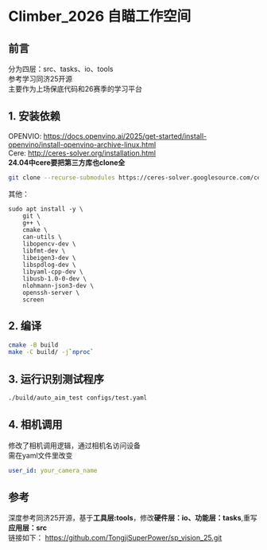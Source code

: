 # Climber_2026 自瞄工作空间

## 前言
分为四层：src、tasks、io、tools   
参考学习同济25开源   
主要作为上场保底代码和26赛季的学习平台  

## 1. 安装依赖
OPENVIO: <https://docs.openvino.ai/2025/get-started/install-openvino/install-openvino-archive-linux.html>   \
Cere: <http://ceres-solver.org/installation.html>   \
**24.04中cere要把第三方库也clone全**
```bash
git clone --recurse-submodules https://ceres-solver.googlesource.com/ceres-solver
```

其他：

```shell
sudo apt install -y \
    git \
    g++ \
    cmake \
    can-utils \
    libopencv-dev \
    libfmt-dev \
    libeigen3-dev \
    libspdlog-dev \
    libyaml-cpp-dev \
    libusb-1.0-0-dev \
    nlohmann-json3-dev \
    openssh-server \
    screen
```


## 2. 编译
```bash
cmake -B build
make -C build/ -j`nproc`
```
## 3. 运行识别测试程序
```bash
./build/auto_aim_test configs/test.yaml
```

## 4. 相机调用
修改了相机调用逻辑，通过相机名访问设备   
需在yaml文件里改变  
```yaml
user_id: your_camera_name
```
## 参考
深度参考同济25开源，基于**工具层:tools**，修改**硬件层：io、功能层：tasks**,重写**应用层：src**   
链接如下：
<https://github.com/TongjiSuperPower/sp_vision_25.git>

